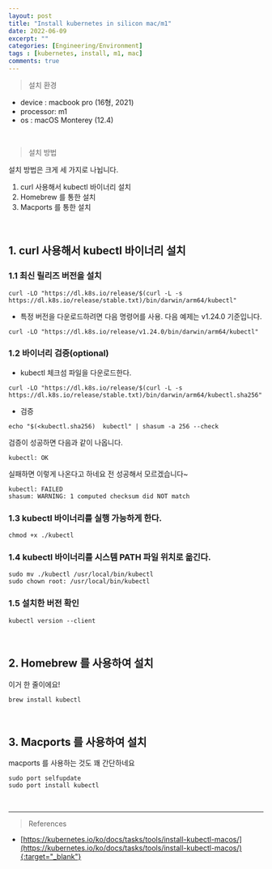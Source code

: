```yaml
---
layout: post
title: "Install kubernetes in silicon mac/m1"
date: 2022-06-09
excerpt: ""
categories: [Engineering/Environment]
tags : [kubernetes, install, m1, mac]
comments: true
---
```


> <subtitle> 설치 환경 </subtitle>

* device : macbook pro (16형, 2021)
* processor: m1
* os : macOS Monterey (12.4)

<br>

> <subtitle> 설치 방법 </subtitle>

설치 방법은 크게 세 가지로 나뉩니다. 

1. curl 사용해서 kubectl 바이너리 설치
1. Homebrew 를 통한 설치
1. Macports 를 통한 설치

<br>

## 1. curl 사용해서 kubectl 바이너리 설치

### 1.1 최신 릴리즈 버전을 설치
```
curl -LO "https://dl.k8s.io/release/$(curl -L -s https://dl.k8s.io/release/stable.txt)/bin/darwin/arm64/kubectl"
```

* 특정 버전을 다운로드하려면 다음 명령어를 사용. 다음 예제는 v1.24.0 기준입니다.

```
curl -LO "https://dl.k8s.io/release/v1.24.0/bin/darwin/arm64/kubectl"
```

### 1.2 바이너리 검증(optional)

* kubectl 체크섬 파일을 다운로드한다.
```
curl -LO "https://dl.k8s.io/release/$(curl -L -s https://dl.k8s.io/release/stable.txt)/bin/darwin/arm64/kubectl.sha256"
```

* 검증
```
echo "$(<kubectl.sha256)  kubectl" | shasum -a 256 --check
```

검증이 성공하면 다음과 같이 나옵니다.

```
kubectl: OK
```

실패하면 이렇게 나온다고 하네요 전 성공해서 모르겠습니다~

```
kubectl: FAILED
shasum: WARNING: 1 computed checksum did NOT match
```

### 1.3 kubectl 바이너리를 실행 가능하게 한다.

```
chmod +x ./kubectl
```

### 1.4 kubectl 바이너리를 시스템 PATH 파일 위치로 옮긴다.

```
sudo mv ./kubectl /usr/local/bin/kubectl
sudo chown root: /usr/local/bin/kubectl
```

### 1.5 설치한 버전 확인

```
kubectl version --client
```

<br>

## 2. Homebrew 를 사용하여 설치

이거 한 줄이에요!

```
brew install kubectl
```

<br>

## 3. Macports 를 사용하여 설치

macports 를 사용하는 것도 꽤 간단하네요

```
sudo port selfupdate
sudo port install kubectl
```

<br>

---

> <subtitle> References </subtitle>

* [https://kubernetes.io/ko/docs/tasks/tools/install-kubectl-macos/](https://kubernetes.io/ko/docs/tasks/tools/install-kubectl-macos/){:target="_blank"}
